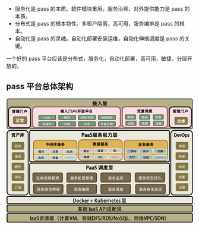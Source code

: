 - 服务化是 pass 的本质。软件模块重用，服务治理，对外提供能力是 pass 的本质。
- 分布式是 pass 的根本特性。多租户隔离，高可用，服务编排是 pass 的根本。
- 自动化是 pass 的灵魂。自动化部署安装运维，自动化伸缩调度是 pass 的关键。

一个好的 pass 平台应该是分布式，服务化，自动化部署，高可用，敏捷，分层开放的。

## pass 平台总体架构

![pass平台总体架构](./imgs/pass.jpeg)
